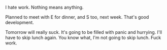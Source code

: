 I hate work. Nothing means anything.

Planned to meet with E for dinner, and S too, next week. That's good development.

Tomorrow will really suck. It's going to be filled with panic and hurrying. I'll have to skip lunch again. You know what, I'm not going to skip lunch. Fuck work.
